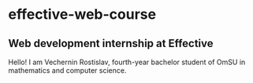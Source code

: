 # effective-web-course
## Web development internship at Effective
Hello! I am Vechernin Rostislav, fourth-year bachelor student of OmSU in mathematics and computer science.
